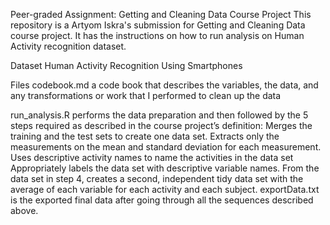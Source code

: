Peer-graded Assignment: Getting and Cleaning Data Course Project
This repository is a Artyom Iskra's submission for Getting and Cleaning Data course project. It has the instructions on how to run analysis on Human Activity recognition dataset.

Dataset
Human Activity Recognition Using Smartphones

Files
codebook.md a code book that describes the variables, the data, and any transformations or work that I performed to clean up the data

run_analysis.R performs the data preparation and then followed by the 5 steps required as described in the course project’s definition:
Merges the training and the test sets to create one data set.
Extracts only the measurements on the mean and standard deviation for each measurement.
Uses descriptive activity names to name the activities in the data set
Appropriately labels the data set with descriptive variable names.
From the data set in step 4, creates a second, independent tidy data set with the average of each variable for each activity and each subject.
exportData.txt is the exported final data after going through all the sequences described above.